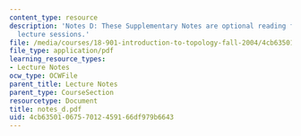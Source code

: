 ```yaml
---
content_type: resource
description: 'Notes D: These Supplementary Notes are optional reading for the corresponding
  lecture sessions.'
file: /media/courses/18-901-introduction-to-topology-fall-2004/4cb6350106757012459166df979b6643_notes_d.pdf
file_type: application/pdf
learning_resource_types:
- Lecture Notes
ocw_type: OCWFile
parent_title: Lecture Notes
parent_type: CourseSection
resourcetype: Document
title: notes_d.pdf
uid: 4cb63501-0675-7012-4591-66df979b6643
---
```

